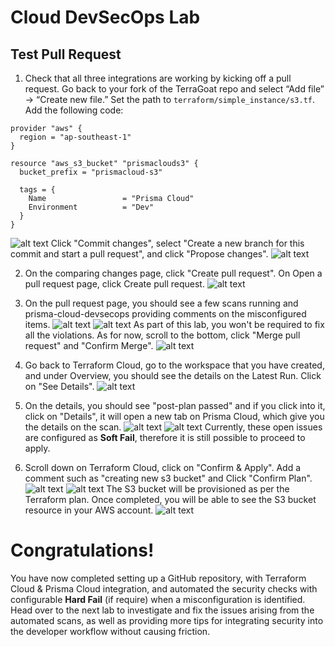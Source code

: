# Cloud DevSecOps Lab
## Test Pull Request
1. Check that all three integrations are working by kicking off a pull request. Go back to your fork of the TerraGoat repo and select “Add file” -> “Create new file.” Set the path to ```terraform/simple_instance/s3.tf```. Add the following code:
```
provider "aws" {
  region = "ap-southeast-1"
}

resource "aws_s3_bucket" "prismaclouds3" {
  bucket_prefix = "prismacloud-s3"

  tags = {
    Name                 = "Prisma Cloud"
    Environment          = "Dev"
  }
}
```
![alt text](/resources/github-add-new-tf.png?raw=true)
Click "Commit changes", select "Create a new branch for this commit and start a pull request", and click "Propose changes".
![alt text](/resources/github-propose-changes.png?raw=true)

2. On the comparing changes page, click "Create pull request". On Open a pull request page, click Create pull request.
![alt text](/resources/github-create-pr.png?raw=true)

3. On the pull request page, you should see a few scans running and prisma-cloud-devsecops providing comments on the misconfigured items. 
![alt text](/resources/github-pc-scan.png?raw=true)
![alt text](/resources/github-scan-failed.png?raw=true)
As part of this lab, you won't be required to fix all the violations. As for now, scroll to the bottom, click "Merge pull request" and "Confirm Merge". 
![alt text](/resources/github-confirm-merge.png?raw=true)

4. Go back to Terraform Cloud, go to the workspace that you have created, and under Overview, you should see the details on the Latest Run. Click on "See Details".
![alt text](/resources/tc-latest-run-see-details.png?raw=true)

5. On the details, you should see "post-plan passed" and if you click into it, click on "Details", it will open a new tab on Prisma Cloud, which give you the details on the scan.
![alt text](/resources/tc-details-post-plan.png?raw=true)
![alt text](/resources/pc-post-plan-result.png?raw=true)
Currently, these open issues are configured as **Soft Fail**, therefore it is still possible to proceed to apply.

6. Scroll down on Terraform Cloud, click on "Confirm & Apply". Add a comment such as "creating new s3 bucket" and Click "Confirm Plan".
![alt text](/resources/tc-confirm-apply.png?raw=true)
![alt text](/resources/tc-confirm-plan.png?raw=true)
The S3 bucket will be provisioned as per the Terraform plan. Once completed, you will be able to see the S3 bucket resource in your AWS account.
![alt text](/resources/aws-s3-created.png?raw=true)

# Congratulations!
You have now completed setting up a GitHub repository, with Terraform Cloud & Prisma Cloud integration, and automated the security checks with configurable **Hard Fail** (if require) when a misconfiguration is identified. Head over to the next lab to investigate and fix the issues arising from the automated scans, as well as providing more tips for integrating security into the developer workflow without causing friction.